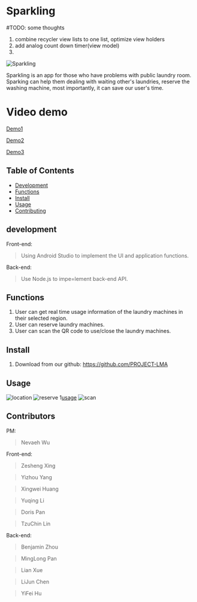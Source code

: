 # Sparkling
#TODO: some thoughts
1. combine recycler view lists to one list, optimize view holders
2. add analog count down timer(view model)
3.



![Sparkling](https://github.com/PROJECT-LMA/Front-end-Android/blob/new-master/app/src/main/res/mipmap/ic_launcher_round.png)

Sparkling is an app for those who have problems with public laundry room. Sparking can help them dealing with waiting other's laundries, reserve the washing machine, 
most importantly, it can save our user's time.

# Video demo
[Demo1](https://drive.google.com/file/d/1bqxh19ZhMmQy825cCTk4CZJ_5D5L9KpD/view?usp=sharing)

[Demo2](https://drive.google.com/file/d/1buGwWEU1pXUqYRLMr14tJOHdQCqeRr-_/view?usp=sharing)

[Demo3](https://drive.google.com/file/d/1buGwWEU1pXUqYRLMr14tJOHdQCqeRr-_/view?usp=sharing)


## Table of Contents
- [Development](#development)
- [Functions](#functions)
- [Install](#install)
- [Usage](#usage)
- [Contributing](#contributors)

## development
Front-end:
> Using Android Studio to implement the UI and application functions.

Back-end:
>Use Node.js to impe=lement back-end API. 
## Functions
1. User can get real time usage information of the laundry machines in their selected region.
2. User can reserve laundry machines.
3. User can  scan the QR code to use/close the laundry machines.
## Install
1. Download from our github: https://github.com/PROJECT-LMA

## Usage

![location](https://github.com/PROJECT-LMA/Front-end-Android/blob/new-master/app/src/main/res/drawable/location.png)
![reserve](https://github.com/PROJECT-LMA/Front-end-Android/blob/new-master/app/src/main/res/drawable/overview_reserve.png)
1[usage](https://github.com/PROJECT-LMA/Front-end-Android/blob/new-master/app/src/main/res/drawable/overview_usage.png)
![scan](https://github.com/PROJECT-LMA/Front-end-Android/blob/new-master/app/src/main/res/drawable/scan.png)

## Contributors
PM:

> Nevaeh Wu

Front-end:

> Zesheng Xing

> Yizhou Yang

> Xingwei Huang

> Yuqing Li

> Doris Pan

> TzuChin Lin

Back-end:
> Benjamin Zhou

> MingLong Pan

> Lian Xue

> LiJun Chen

> YiFei Hu
